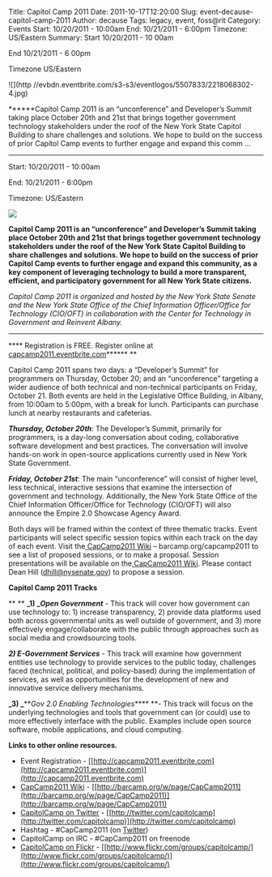 Title: Capitol Camp 2011
Date: 2011-10-17T12:20:00
Slug: event-decause-capitol-camp-2011
Author: decause
Tags: legacy, event, foss@rit
Category: Events
Start: 10/20/2011 - 10:00am
End: 10/21/2011 - 6:00pm
Timezone: US/Eastern
Summary: 
	Start  10/20/2011 - 10 00am

End  10/21/2011 - 6 00pm

Timezone  US/Eastern

![](http //evbdn.eventbrite.com/s3-s3/eventlogos/5507833/2218068302-4.jpg)

******Capitol Camp 2011 is an “unconference” and Developer’s Summit taking place October 20th and 21st that brings together government technology stakeholders under the roof of the New York State Capitol Building to share challenges and solutions. We hope to build on the success of prior Capitol Camp events to further engage and expand this comm ... 

---
Start: 10/20/2011 - 10:00am

End: 10/21/2011 - 6:00pm

Timezone: US/Eastern

![](http://evbdn.eventbrite.com/s3-s3/eventlogos/5507833/2218068302-4.jpg)

******Capitol Camp 2011 is an “unconference” and Developer’s Summit taking place October 20th and 21st that brings together government technology stakeholders under the roof of the New York State Capitol Building to share challenges and solutions. We hope to build on the success of prior Capitol Camp events to further engage and expand this community, as a key component of leveraging technology to build a more transparent, efficient, and participatory government for all New York State citizens.******

_Capitol Camp 2011 is organized and hosted by the New York State Senate and
the New York State Office of the Chief Information Officer/Office for
Technology (CIO/OFT) in collaboration with the Center for Technology in
Government and Reinvent Albany._

** **

**** Registration is FREE. Register online at [capcamp2011.eventbrite.com](http://capcamp2011.eventbrite.com)****** **

Capitol Camp 2011 spans two days: a “Developer’s Summit” for programmers on
Thursday, October 20; and an “unconference” targeting a wider audience of both
technical and non-technical participants on Friday, October 21. Both events
are held in the Legislative Office Building, in Albany, from 10:00am to
5:00pm, with a break for lunch. Participants can purchase lunch at nearby
restaurants and cafeterias.

_**Thursday, October 20th**_: The Developer’s Summit, primarily for
programmers, is a day-long conversation about coding, collaborative software
development and best practices. The conversation will involve hands-on work in
open-source applications currently used in New York State Government.

_**Friday, October 21st**_: The main “unconference” will consist of higher
level, less technical, interactive sessions that examine the intersection of
government and technology. Additionally, the New York State Office of the
Chief Information Officer/Office for Technology (CIO/OFT) will also announce
the Empire 2.0 Showcase Agency Award.

Both days will be framed within the context of three thematic tracks. Event
participants will select specific session topics within each track on the day
of each event. Visit the[ CapCamp2011 Wiki](http://barcamp.org/CapCamp2011) –
barcamp.org/capcamp2011 to see a list of proposed sessions, or to make a
proposal.  Session presentations will be available on the[ CapCamp2011
Wiki](http://barcamp.org/CapCamp2011).  Please contact Dean Hill
([dhill@nysenate.gov](mailto:dhill@nysenate.gov)) to propose a session.

**Capitol Camp 2011 Tracks**

** ** **_1) _******_Open Government_**** - This track will cover how government can use technology to: 1) increase transparency, 2) provide data platforms used both across governmental units as well outside of government, and 3) more effectively engage/collaborate with the public through approaches such as social media and crowdsourcing tools.

****_2) E-Government Services_**** - This track will examine how government entities use technology to provide services to the public today, challenges faced (technical, political, and policy-based) during the implementation of services, as well as opportunities for the development of new and innovative service delivery mechanisms.

******_3) _********_Gov 2.0 Enabling Technologies_**** **- This track will focus on the underlying technologies and tools that government can (or could) use to more effectively interface with the public. Examples include open source software, mobile applications, and cloud computing. 

**Links to other online resources.**

  * Event Registration - [[http://capcamp2011.eventbrite.com](http://capcamp2011.eventbrite.com)](http://capcamp2011.eventbrite.com)
  * [CapCamp2011 Wiki](http://barcamp.org/CapCamp2011) - [[http://barcamp.org/w/page/CapCamp2011](http://barcamp.org/w/page/CapCamp2011)](http://barcamp.org/w/page/CapCamp2011)
  * [CapitolCamp on Twitter](http://twitter.com/capitolcamp) - [[http://twitter.com/capitolcamp](http://twitter.com/capitolcamp)](http://twitter.com/capitolcamp)
  * Hashtag - #CapCamp2011 (on [Twitter](http://twitter.com/#!/search/realtime/%23CapCamp2011))
  * CapitolCamp on IRC - #CapCamp2011 on freenode
  * [CapitolCamp on Flickr](http://www.flickr.com/groups/capitolcamp/) - [[http://www.flickr.com/groups/capitolcamp/](http://www.flickr.com/groups/capitolcamp/)](http://www.flickr.com/groups/capitolcamp/)


